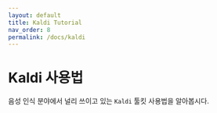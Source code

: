```yaml
---
layout: default
title: Kaldi Tutorial
nav_order: 8
permalink: /docs/kaldi
---
```


# Kaldi 사용법

음성 인식 분야에서 널리 쓰이고 있는 `Kaldi` 툴킷 사용법을 알아봅시다.